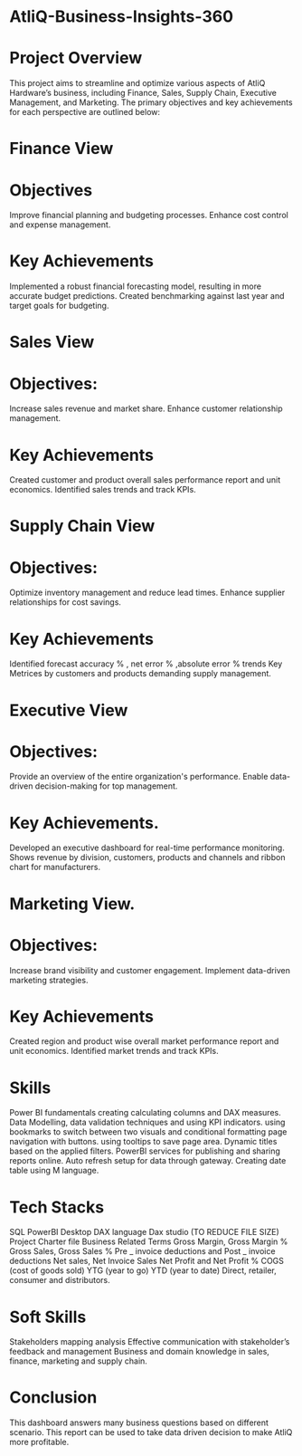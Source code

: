 # AtliQ-Business-Insights-360  

# Project Overview
This project aims to streamline and optimize various aspects of AtliQ Hardware’s business, including Finance, Sales, Supply Chain, Executive Management, and Marketing. The primary objectives and key achievements for each perspective are outlined below:
# Finance View
# Objectives
Improve financial planning and budgeting processes.
Enhance cost control and expense management.

# Key Achievements
Implemented a robust financial forecasting model, resulting in more accurate budget predictions.
Created benchmarking against last year and target goals for budgeting.

# Sales View
# Objectives:
Increase sales revenue and market share.
Enhance customer relationship management.

# Key Achievements
Created customer and product overall sales performance report and unit economics.
Identified sales trends and track KPIs.

# Supply Chain View
# Objectives:
Optimize inventory management and reduce lead times.
Enhance supplier relationships for cost savings.

# Key Achievements
Identified forecast accuracy % , net error % ,absolute error % trends Key Metrices by customers and products demanding supply management.

# Executive View
# Objectives:	
Provide an overview of the entire organization's performance.
Enable data-driven decision-making for top management.

# Key Achievements.
Developed an executive dashboard for real-time performance monitoring.
Shows revenue by division, customers, products and channels and ribbon chart for manufacturers.

# Marketing View.
# Objectives:
Increase brand visibility and customer engagement.
Implement data-driven marketing strategies.

# Key Achievements
Created region and product wise overall market performance report and unit economics.
Identified market trends and track KPIs.

# Skills
Power BI fundamentals
creating calculating columns and DAX measures.
Data Modelling, data validation techniques and using KPI indicators.
using bookmarks to switch between two visuals and conditional formatting
page navigation with buttons.
using tooltips to save page area.
Dynamic titles based on the applied filters.
PowerBI services for publishing and sharing reports online.
Auto refresh setup for data through gateway.
Creating date table using M language.

# Tech Stacks
SQL
PowerBI Desktop
DAX language
Dax studio (TO REDUCE FILE SIZE)
Project Charter file
Business Related Terms
Gross Margin, Gross Margin %
Gross Sales, Gross Sales %
Pre _ invoice deductions and Post _ invoice deductions
Net sales, Net Invoice Sales
Net Profit and Net Profit %
COGS (cost of goods sold)
YTG (year to go)
YTD (year to date)
Direct, retailer, consumer and distributors.

# Soft Skills 
Stakeholders mapping analysis
Effective communication with stakeholder’s feedback and management
Business and domain knowledge in sales, finance, marketing and supply chain.

# Conclusion
This dashboard answers many business questions based on different scenario.
This report can be used to take data driven decision to make AtliQ more profitable.
